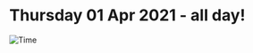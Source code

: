 # Thursday 01 Apr 2021 - all day!
![Time](https://github.com/rich-ctm/today/workflows/Time/badge.svg)
